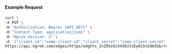 <!-- Code generated for API Clients. DO NOT EDIT. -->
#### Example Request
```bash
curl \
-X PUT \
-H "Authorization: Bearer {API_KEY}" \
-H "Content-Type: application/json" \
-H "Ngrok-Version: 2" \
-d '{"client_id":"some-client-id","client_secret":"some-client-secret","enabled":true,"issuer":"https://accounts.google.com","scopes":["profile"]}' \
https://api.ngrok.com/edges/https/edghts_2vZ9VzOiV430JJiEy0i5nIdA3Gb/routes/edghtsrt_2vZ9VzBryUx5dO4RJ9Kq1SqeztI/oidc
